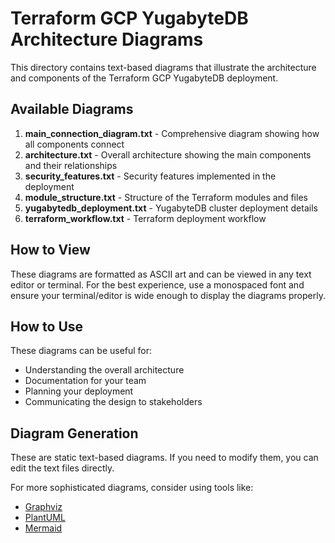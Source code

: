 # Terraform GCP YugabyteDB Architecture Diagrams

This directory contains text-based diagrams that illustrate the architecture and components of the Terraform GCP YugabyteDB deployment.

## Available Diagrams

1. **main_connection_diagram.txt** - Comprehensive diagram showing how all components connect
2. **architecture.txt** - Overall architecture showing the main components and their relationships
3. **security_features.txt** - Security features implemented in the deployment
4. **module_structure.txt** - Structure of the Terraform modules and files
5. **yugabytedb_deployment.txt** - YugabyteDB cluster deployment details
6. **terraform_workflow.txt** - Terraform deployment workflow

## How to View

These diagrams are formatted as ASCII art and can be viewed in any text editor or terminal. For the best experience, use a monospaced font and ensure your terminal/editor is wide enough to display the diagrams properly.

## How to Use

These diagrams can be useful for:
- Understanding the overall architecture
- Documentation for your team
- Planning your deployment
- Communicating the design to stakeholders

## Diagram Generation

These are static text-based diagrams. If you need to modify them, you can edit the text files directly.

For more sophisticated diagrams, consider using tools like:
- [Graphviz](https://graphviz.org/)
- [PlantUML](https://plantuml.com/)
- [Mermaid](https://mermaid-js.github.io/mermaid/#/) 